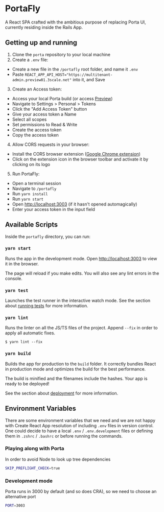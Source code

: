 # PortaFly
A React SPA crafted with the ambitious purpose of replacing Porta UI, currently residing inside the Rails App.

## Getting up and running
1. Clone the `porta` repository to your local machine
2. Create a `.env` file:
  * Create a new file in the `/portafly` root folder, and name it `.env`
  * Paste `REACT_APP_API_HOST="https://multitenant-admin.preview01.3scale.net"` into it, and Save
3. Create an Access token:
  * Access your local Porta build (or access [Preview](https://multitenant-admin.preview01.3scale.net/))
  * Navigate to Settings > Personal > Tokens
  * Click the "Add Access Token" button
  * Give your access token a Name
  * Select all scopes
  * Set permissions to Read & Write
  * Create the access token
  * Copy the access token
4. Allow CORS requests in your browser:
  * Install the CORS browser extension ([Google Chrome extension](https://chrome.google.com/webstore/detail/allow-cors-access-control/lhobafahddgcelffkeicbaginigeejlf))
  * Click on the extension icon in the browser  toolbar and activate it by clicking on its logo
5. Run PortaFly: 
  * Open a terminal session
  * Navigate to `/portafly`
  * Run `yarn install`
  * Run `yarn start`
  * Open [http://localhost:3003](http://localhost:3003) (if it hasn't opened automagically)
  * Enter your access token in the input field

## Available Scripts

Inside the `portafly` directory, you can run:

### `yarn start`

Runs the app in the development mode.
Open [http://localhost:3003](http://localhost:3003) to view it in the browser.

The page will reload if you make edits.
You will also see any lint errors in the console.

### `yarn test`

Launches the test runner in the interactive watch mode.
See the section about [running tests](https://facebook.github.io/create-react-app/docs/running-tests) for more information.

### `yarn lint`

Runs the linter on all the JS/TS files of the project. Append `--fix` in order to apply all automatic fixes.
```
$ yarn lint --fix
```

### `yarn build`

Builds the app for production to the `build` folder.
It correctly bundles React in production mode and optimizes the build for the best performance.

The build is minified and the filenames include the hashes.
Your app is ready to be deployed!

See the section about [deployment](https://facebook.github.io/create-react-app/docs/deployment) for more information.

## Environment Variables

There are some environment variables that we need and we are not happy with Create React App resolution of including `.env` files in version control.
One could decide to have a local `.env` / `.env.development` files or defining them in `.zshrc` / `.bashrc` or before  running the commands.

### Playing along with Porta

In order to avoid Node to look up tree dependencies
```bash
SKIP_PREFLIGHT_CHECK=true
```

### Development mode

Porta runs in 3000 by default (and so does CRA), so we need to choose an alternative port
```bash
PORT=3003
```
